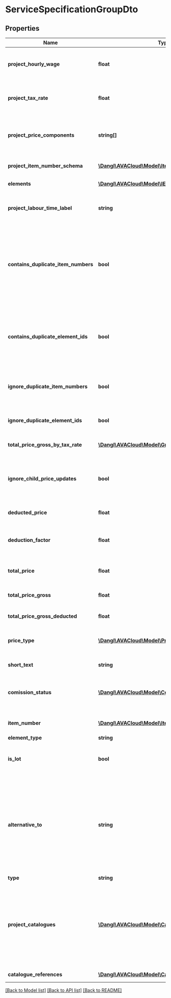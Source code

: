 # ServiceSpecificationGroupDto

## Properties
Name | Type | Description | Notes
------------ | ------------- | ------------- | -------------
**project_hourly_wage** | **float** | The hourly wage that is used within this ElementContainerBase. Will be propagated to child elements. | 
**project_tax_rate** | **float** | The tax rate that is used within this ElementContainerBase. Will be propagated to child elements. | 
**project_price_components** | **string[]** | The price components that are used within this project. They are ignored during Json deserialization because they will be set from the parent project. | [optional] 
**project_item_number_schema** | [**\Dangl\AVACloud\Model\ItemNumberSchemaDto**](ItemNumberSchemaDto.md) | The ItemNumberSchema that is used within this project. | [optional] 
**elements** | [**\Dangl\AVACloud\Model\IElementDto[]**](IElementDto.md) | The IElements within this ElementContainerBase. | [optional] 
**project_labour_time_label** | **string** | The label used in the parent Project to mark labour time, e.g. \&quot;Hours\&quot; or \&quot;Stunden\&quot;. | [optional] 
**contains_duplicate_item_numbers** | **bool** | Indicates if there are child IElements that have conflicting, duplicated ItemNumbers or if any child ElementContainerBase elements themselves contain duplicate ItemNumber s. Will always indicate false when told to ignore duplicate item numbers. | 
**contains_duplicate_element_ids** | **bool** | Indicates if there are child IElements that have conflicting, duplicated Ids or if any child ElementContainerBase elements themselves contain duplicate Id s. Will always indicate false when told to ignore duplicate item numbers. | 
**ignore_duplicate_item_numbers** | **bool** | Indicate if duplicated ItemNumbers within child elements are to be ignored. Will not perform checks for duplicates if yes. | 
**ignore_duplicate_element_ids** | **bool** | Indicate if duplicated Ids within child elements are to be ignored. Will not perform checks for duplicates if yes. | 
**total_price_gross_by_tax_rate** | [**\Dangl\AVACloud\Model\GrossPriceComponentDto[]**](GrossPriceComponentDto.md) | Price composition by tax rate. | [optional] 
**ignore_child_price_updates** | **bool** | Internally used to indicate that a propagation is currently done, this is done to not recalculate every single result from a lot of changes when it is sufficient to calculate the total price at once. | 
**deducted_price** | **float** | Net price after applied deductions. | 
**deduction_factor** | **float** | Factor of applied deductions to the total price. For example, \&quot;0.03\&quot; means that a 3% deduction is to be applied. | 
**total_price** | **float** | Will return this ElementContainerBase&#39;s total price. | 
**total_price_gross** | **float** | The total gross price for this ElementContainerBase including all child elements. | 
**total_price_gross_deducted** | **float** | Total gross price after applied deductions. | 
**price_type** | [**\Dangl\AVACloud\Model\PriceTypeDto**](PriceTypeDto.md) | Indicates the PriceType of this ElementContainerBase, whether it should factor into total costs or not. | 
**short_text** | **string** | Description for this ServiceSpecificationGroup. | [optional] 
**comission_status** | [**\Dangl\AVACloud\Model\ComissionStatusDto**](ComissionStatusDto.md) | Indicates if this service specification group is commissioned (and therefore should be executed), postponed for later or undefined. | 
**item_number** | [**\Dangl\AVACloud\Model\ItemNumberDto**](ItemNumberDto.md) | The ItemNumber for this INumberedElement interface. | [optional] 
**element_type** | **string** |  | [optional] 
**is_lot** | **bool** | This indicates if this group is the parent of a lot. See the documentation for more information about working with lots. | 
**alternative_to** | **string** | If this group is an alternative for a base group, then this property should point to the id of the group in this service specification that it can replace. If this is an alternative group to a base group, the PriceType should typically be set to \&quot;WithoutTotal\&quot; so this group does not factor into total costs. The PriceType is not changed when this property is set | [optional] 
**type** | **string** |  | [optional] 
**project_catalogues** | [**\Dangl\AVACloud\Model\CatalogueDto[]**](CatalogueDto.md) | These are Catalogue that are used within this ElementContainerBase. Catalogue references are used to describe catalogues, or collections, that can be used to describe elements with commonly known properties. For example, QuantityAssignments use these to categorize themselves. | [optional] 
**catalogue_references** | [**\Dangl\AVACloud\Model\CatalogueReferenceDto[]**](CatalogueReferenceDto.md) | Referenced catalogues for this QuantityAssignment. | [optional] 

[[Back to Model list]](../README.md#documentation-for-models) [[Back to API list]](../README.md#documentation-for-api-endpoints) [[Back to README]](../README.md)


